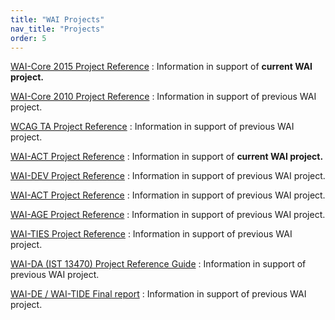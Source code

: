 ```yaml
---
title: "WAI Projects"
nav_title: "Projects"
order: 5
---
```


[WAI-Core 2015 Project Reference](/WAI/CORE2015/)
:   Information in support of **current WAI project.**

[WAI-Core 2010 Project Reference](/WAI/CORE/)
:   Information in support of previous WAI project.

[WCAG TA Project Reference](/WAI/WCAGTA/)
:   Information in support of previous WAI project.

[WAI-ACT Project Reference](/WAI/ACT)
:   Information in support of **current WAI project.**

[WAI-DEV Project Reference](/WAI/DEV)
:   Information in support of previous WAI project.

[WAI-ACT Project Reference](/WAI/ACT/)
:   Information in support of previous WAI project.

[WAI-AGE Project Reference](/WAI/WAI-AGE/)
:   Information in support of previous WAI project.

[WAI-TIES Project Reference](/WAI/TIES/)
:   Information in support of previous WAI project.

[WAI-DA (IST 13470) Project Reference Guide](/WAI/WAIDA/)
:   Information in support of previous WAI project.

[WAI-DE / WAI-TIDE Final report](/WAI/TIDE/FR2.htm)
:   Information in support of previous WAI project.
